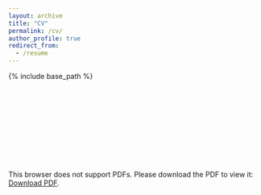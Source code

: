 ```yaml
---
layout: archive
title: "CV"
permalink: /cv/
author_profile: true
redirect_from:
  - /resume
---
```


{% include base_path %}

<object data="/files/PGLSanchez_CV_20240925.pdf" type="application/pdf" width="700px" height="700px">
    <embed src="/files/PGLSanchez_CV_20240925.pdf">
        <p>This browser does not support PDFs. Please download the PDF to view it: <a href="/files/PGLSanchez_CV_20240925.pdf">Download PDF</a>.</p>
    </embed>
</object>
